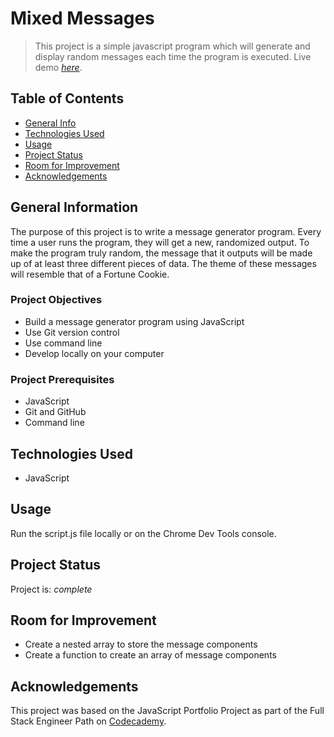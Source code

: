 # Mixed Messages
> This project is a simple javascript program which will generate and display random messages each time the program is executed.
> Live demo [_here_](https://www.example.com). <!-- If you have the project hosted somewhere, include the link here. -->

## Table of Contents
* [General Info](#general-information)
* [Technologies Used](#technologies-used)
* [Usage](#usage)
* [Project Status](#project-status)
* [Room for Improvement](#room-for-improvement)
* [Acknowledgements](#acknowledgements)


## General Information
The purpose of this project is to write a message generator program. Every time a user runs the program, they will get a new, randomized output. To make the program truly random, the message that it outputs will be made up of at least three different pieces of data. The theme of these messages will resemble that of a Fortune Cookie.

### Project Objectives
- Build a message generator program using JavaScript
- Use Git version control
- Use command line
- Develop locally on your computer

### Project Prerequisites
- JavaScript
- Git and GitHub
- Command line


## Technologies Used
- JavaScript


## Usage
Run the script.js file locally or on the Chrome Dev Tools console.


## Project Status
Project is: _complete_ 


## Room for Improvement
- Create a nested array to store the message components
- Create a function to create an array of message components


## Acknowledgements
This project was based on the JavaScript Portfolio Project as part of the Full Stack Engineer Path on [Codecademy](https://www.codecademy.com).
